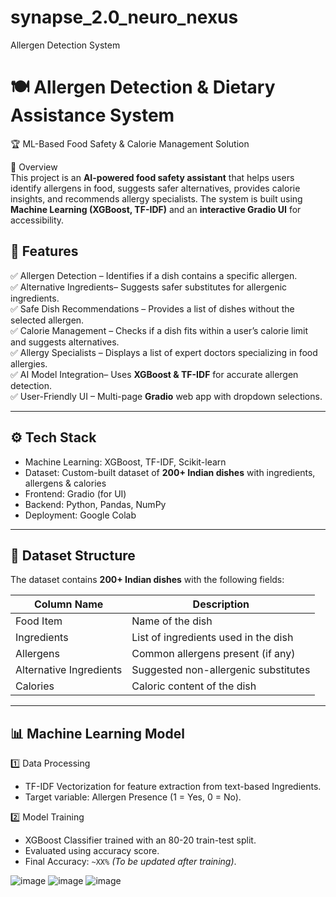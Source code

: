 # synapse_2.0_neuro_nexus
Allergen Detection System
# 🍽️ Allergen Detection & Dietary Assistance System  

🏆 ML-Based Food Safety & Calorie Management Solution  

📌 Overview  
This project is an **AI-powered food safety assistant** that helps users identify allergens in food, suggests safer alternatives, provides calorie insights, and recommends allergy specialists. The system is built using **Machine Learning (XGBoost, TF-IDF)** and an **interactive Gradio UI** for accessibility.  

## 🚀 Features  
✅  Allergen Detection – Identifies if a dish contains a specific allergen.  
✅  Alternative Ingredients– Suggests safer substitutes for allergenic ingredients.  
✅  Safe Dish Recommendations – Provides a list of dishes without the selected allergen.  
✅  Calorie Management – Checks if a dish fits within a user’s calorie limit and suggests alternatives.  
✅  Allergy Specialists – Displays a list of expert doctors specializing in food allergies.  
✅  AI Model Integration– Uses **XGBoost & TF-IDF** for accurate allergen detection.  
✅  User-Friendly UI – Multi-page **Gradio** web app with dropdown selections.  

---

## ⚙️ Tech Stack  
- Machine Learning: XGBoost, TF-IDF, Scikit-learn  
- Dataset: Custom-built dataset of **200+ Indian dishes** with ingredients, allergens & calories  
- Frontend: Gradio (for UI)  
- Backend: Python, Pandas, NumPy  
- Deployment: Google Colab  

---

## 📂 Dataset Structure  
The dataset contains **200+ Indian dishes** with the following fields:  

| Column Name            | Description                                      |
|------------------------|--------------------------------------------------|
| Food Item          | Name of the dish                                |
| Ingredients       | List of ingredients used in the dish            |
| Allergens          | Common allergens present (if any)               |
| Alternative Ingredients| Suggested non-allergenic substitutes        |
| Calories         | Caloric content of the dish                     |

---

## 📊 Machine Learning Model  
1️⃣ Data Processing  
- TF-IDF Vectorization for feature extraction from text-based Ingredients.  
- Target variable: Allergen Presence (1 = Yes, 0 = No).  

2️⃣ Model Training  
- XGBoost Classifier trained with an 80-20 train-test split.  
- Evaluated using accuracy score.  
- Final Accuracy: `~XX%` *(To be updated after training)*.  

![image](https://github.com/user-attachments/assets/794743db-f677-4ea2-b6c5-c919ca4f8311)
![image](https://github.com/user-attachments/assets/d19952e2-7701-4456-a328-579eee9dd02d)
![image](https://github.com/user-attachments/assets/7d66967c-c2d2-43e3-ba56-d59a4515acaa)






